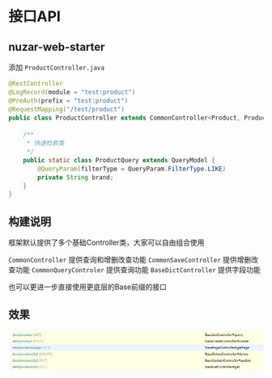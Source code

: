 # 接口API

## nuzar-web-starter

添加 `ProductController.java`

```java
@RestController
@LogRecord(module = "test:product")
@PreAuth(prefix = "test:product")
@RequestMapping("/test/product")
public class ProductController extends CommonController<Product, ProductService, ProductController.ProductQuery> {

    /**
     * 快速检索类
     */
    public static class ProductQuery extends QueryModel {
        @QueryParam(filterType = QueryParam.FilterType.LIKE)
        private String brand;
    }
}
```

## 构建说明

框架默认提供了多个基础Controller类，大家可以自由组合使用

`CommonController` 提供查询和增删改查功能
`CommonSaveController` 提供增删改查功能
`CommonQueryControler` 提供查询功能
`BaseDictController` 提供字段功能

也可以更进一步直接使用更底层的Base前缀的接口

## 效果

![avatar](../images/product-api.png)

